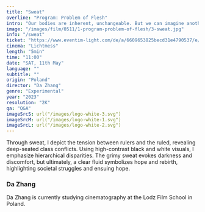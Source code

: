 ```yaml
---
title: "Sweat"
overline: "Program: Problem of Flesh"
intro: "Our bodies are inherent, unchangeable. But we can imagine another body. A body can sweat. A corpse can be mistaken. Gender can be misplaced. Or more essentially, a body can move. Moving through darkness is like a dream."
image: "/images/film/0511/1-program-problem-of-flesh/3-sweat.jpg"
info: "/sweat"
ticket: "https://www.eventim-light.com/de/a/6609653825becd31e4790537/e/661999c30809495cf25d22a6"
cinema: "Lichtmess"
length: "5min"
time: "11:00"
date: "SAT, 11th May"
language: ""
subtitle: ""
origin: "Poland"
director: "Da Zhang"
genre: "Experimental"
year: "2023"
resolution: "2K"
qa: "Q&A"
imageSrcS: url("/images/logo-white-3.svg")
imageSrcM: url("/images/logo-white-1.svg")
imageSrcL: url("/images/logo-white-2.svg")
---
```


Through sweat, I depict the tension between rulers and the ruled, revealing deep-seated class conflicts. Using high-contrast black and white visuals, I emphasize hierarchical disparities. The grimy sweat evokes darkness and discomfort, but ultimately, a clear fluid symbolizes hope and rebirth, highlighting societal struggles and ensuing hope.


### Da Zhang
Da Zhang is currently studying cinematography at the Lodz Film School in Poland.

